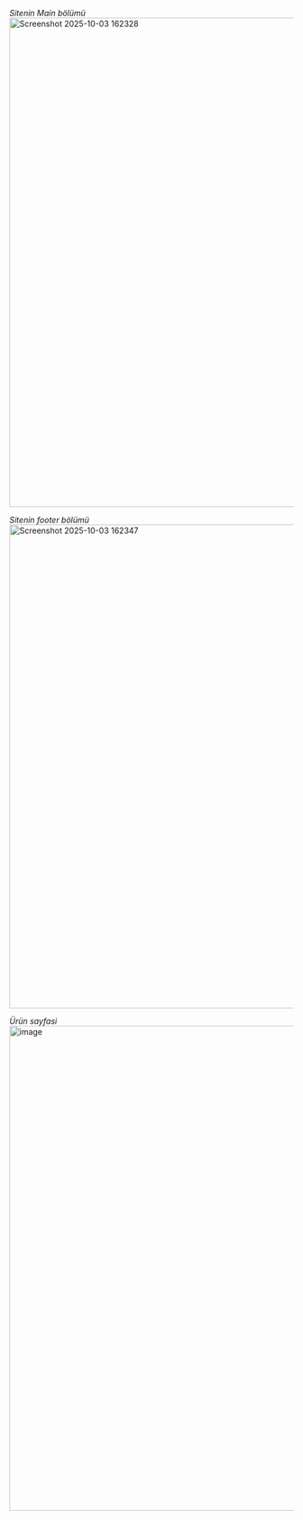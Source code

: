 *Sitenin Main bölümü*
<img width="1899" height="868" alt="Screenshot 2025-10-03 162328" src="https://github.com/user-attachments/assets/01342339-b11b-4b0e-95cf-21024e3d4183" />

*Sitenin footer bölümü*
<img width="1898" height="858" alt="Screenshot 2025-10-03 162347" src="https://github.com/user-attachments/assets/c9edd132-7c59-4cab-9e0b-dd47e54304e5" />

*Ürün sayfasi*
<img width="1893" height="860" alt="image" src="https://github.com/user-attachments/assets/c13bee02-5e94-4eb4-abe6-23fcd69ceacf" />
